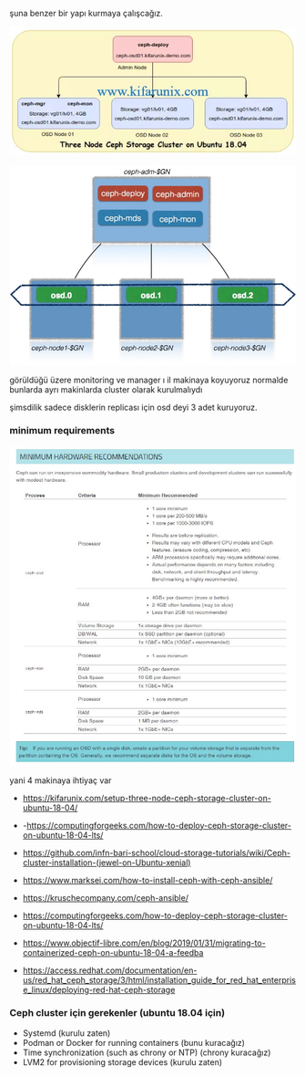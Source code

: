 şuna benzer bir yapı kurmaya çalışcağız.

![topoloji](files/ceph-deployment-architecture.jpg)

![topoloji2](files/ceph-topoloji.jpg)


görüldüğü üzere monitoring ve manager ı il makinaya koyuyoruz normalde bunlarda ayrı makinlarda cluster olarak kurulmalıydı

şimsdilik sadece disklerin replicası için osd deyi 3 adet kuruyoruz.



### minimum requirements

![requirement](files/cephrecommendation.jpg)

yani 4 makinaya ihtiyaç var

- https://kifarunix.com/setup-three-node-ceph-storage-cluster-on-ubuntu-18-04/
- -https://computingforgeeks.com/how-to-deploy-ceph-storage-cluster-on-ubuntu-18-04-lts/

- https://github.com/infn-bari-school/cloud-storage-tutorials/wiki/Ceph-cluster-installation-(jewel-on-Ubuntu-xenial)


- https://www.marksei.com/how-to-install-ceph-with-ceph-ansible/


- https://kruschecompany.com/ceph-ansible/

- https://computingforgeeks.com/how-to-deploy-ceph-storage-cluster-on-ubuntu-18-04-lts/ 

- https://www.objectif-libre.com/en/blog/2019/01/31/migrating-to-containerized-ceph-on-ubuntu-18-04-a-feedba

- https://access.redhat.com/documentation/en-us/red_hat_ceph_storage/3/html/installation_guide_for_red_hat_enterprise_linux/deploying-red-hat-ceph-storage


### Ceph cluster için gerekenler (ubuntu 18.04 için)

- Systemd (kurulu zaten)
- Podman or Docker for running containers (bunu kuracağız)
- Time synchronization (such as chrony or NTP) (chrony kuracağız)
- LVM2 for provisioning storage devices (kurulu zaten)

